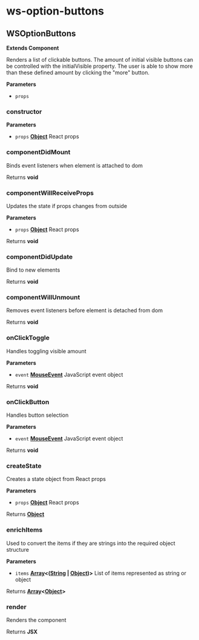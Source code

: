 # ws-option-buttons
## WSOptionButtons

**Extends Component**

Renders a list of clickable buttons. The amount of initial visible buttons can be controlled with
the initialVisible property. The user is able to show more than these defined amount by clicking the "more" button.

**Parameters**

-   `props`  

### constructor

**Parameters**

-   `props` **[Object](https://developer.mozilla.org/docs/Web/JavaScript/Reference/Global_Objects/Object)** React props

### componentDidMount

Binds event listeners when element is attached to dom

Returns **void** 

### componentWillReceiveProps

Updates the state if props changes from outside

**Parameters**

-   `props` **[Object](https://developer.mozilla.org/docs/Web/JavaScript/Reference/Global_Objects/Object)** React props

Returns **void** 

### componentDidUpdate

Bind to new elements

Returns **void** 

### componentWillUnmount

Removes event listeners before element is detached from dom

Returns **void** 

### onClickToggle

Handles toggling visible amount

**Parameters**

-   `event` **[MouseEvent](https://developer.mozilla.org/docs/Web/API/MouseEvent)** JavaScript event object

Returns **void** 

### onClickButton

Handles button selection

**Parameters**

-   `event` **[MouseEvent](https://developer.mozilla.org/docs/Web/API/MouseEvent)** JavaScript event object

Returns **void** 

### createState

Creates a state object from React props

**Parameters**

-   `props` **[Object](https://developer.mozilla.org/docs/Web/JavaScript/Reference/Global_Objects/Object)** React props

Returns **[Object](https://developer.mozilla.org/docs/Web/JavaScript/Reference/Global_Objects/Object)** 

### enrichItems

Used to convert the items if they are strings into the required object structure

**Parameters**

-   `items` **[Array](https://developer.mozilla.org/docs/Web/JavaScript/Reference/Global_Objects/Array)&lt;([String](https://developer.mozilla.org/docs/Web/JavaScript/Reference/Global_Objects/String) \| [Object](https://developer.mozilla.org/docs/Web/JavaScript/Reference/Global_Objects/Object))>** List of items represented as string or object

Returns **[Array](https://developer.mozilla.org/docs/Web/JavaScript/Reference/Global_Objects/Array)&lt;[Object](https://developer.mozilla.org/docs/Web/JavaScript/Reference/Global_Objects/Object)>** 

### render

Renders the component

Returns **JSX** 
